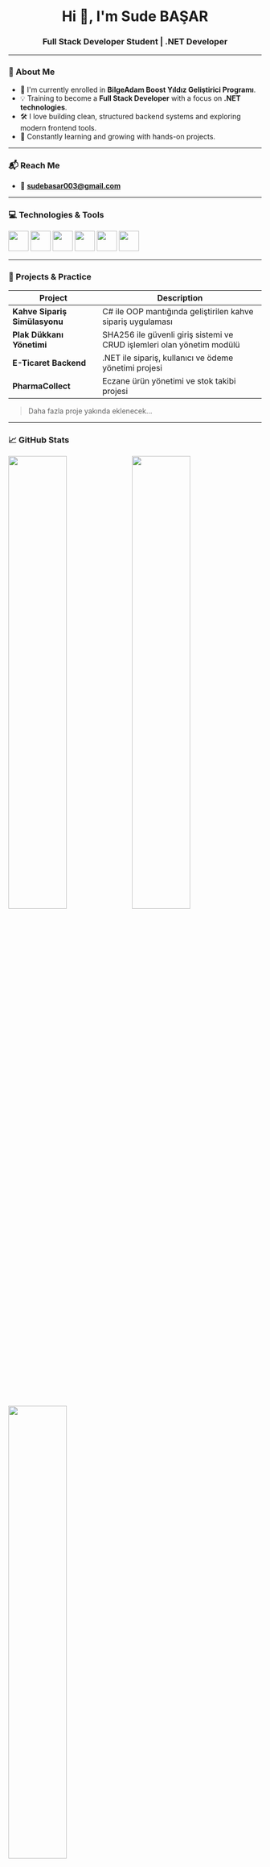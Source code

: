 <h1 align="center">Hi 👋, I'm Sude BAŞAR</h1>
<h3 align="center">Full Stack Developer Student | .NET Developer </h3>

---

### 📌 About Me
- 🚀 I'm currently enrolled in **BilgeAdam Boost Yıldız Geliştirici Programı**.
- 💡 Training to become a **Full Stack Developer** with a focus on **.NET technologies**.
- 🛠️ I love building clean, structured backend systems and exploring modern frontend tools.
- 🌱 Constantly learning and growing with hands-on projects.

---

### 📬 Reach Me
- 📧 **sudebasar003@gmail.com**

---

### 💻 Technologies & Tools
<p align="left">
  <img src="https://cdn.jsdelivr.net/gh/devicons/devicon/icons/csharp/csharp-original.svg" width="40" />
  <img src="https://cdn.jsdelivr.net/gh/devicons/devicon/icons/dot-net/dot-net-original.svg" width="40" />
  <img src="https://cdn.jsdelivr.net/gh/devicons/devicon/icons/html5/html5-original.svg" width="40"/>
  <img src="https://cdn.jsdelivr.net/gh/devicons/devicon/icons/css3/css3-original.svg" width="40"/>
  <img src="https://cdn.jsdelivr.net/gh/devicons/devicon/icons/javascript/javascript-original.svg" width="40"/>
  <img src="https://cdn.jsdelivr.net/gh/devicons/devicon/icons/sqlite/sqlite-original.svg" width="40"/>
</p>

---

### 🧩 Projects & Practice
| Project | Description |
|--------|-------------|
| **Kahve Sipariş Simülasyonu** | C# ile OOP mantığında geliştirilen kahve sipariş uygulaması |
| **Plak Dükkanı Yönetimi** | SHA256 ile güvenli giriş sistemi ve CRUD işlemleri olan yönetim modülü |
| **E-Ticaret Backend** | .NET ile sipariş, kullanıcı ve ödeme yönetimi projesi |
| **PharmaCollect** | Eczane ürün yönetimi ve stok takibi projesi |

> Daha fazla proje yakında eklenecek...

---

### 📈 GitHub Stats
<p align="left">
  <img src="https://github-readme-stats.vercel.app/api?username=subasarr&show_icons=true&theme=gruvbox" width="48%" />
  <img src="https://github-readme-streak-stats.herokuapp.com?user=subasarr&theme=gruvbox" width="48%" />
</p>

<p align="left">
  <img src="https://github-readme-stats.vercel.app/api/top-langs/?username=subasarr&layout=compact&theme=gruvbox" width="48%" />
</p>

---

### ✨ Personal Note
> 💬 “Learning never exhausts the mind.”  
> Gelişmeye ve üretmeye devam ediyorum. Burada daha çok proje göreceksiniz! 💻✨

---
